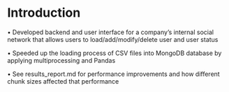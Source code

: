# Introduction

•	Developed backend and user interface for a company’s internal social network that allows users to load/add/modify/delete user and user status

•	Speeded up the loading process of CSV files into MongoDB database by applying multiprocessing and Pandas 

•	See results_report.md for performance improvements and how different chunk sizes affected that performance
